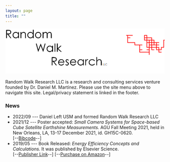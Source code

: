 ```yaml
---
layout: page
title: ""
---
```

![Banner](/assets/images/rwr_FULL7.png)

Random Walk Research LLC is a research and consulting services venture founded by Dr. Daniel M. Martínez. Please use the site menu above to navigate this site. Legal/privacy statement is linked in the footer.

### News 
* 2022/09 --- Daniel Left USM and formed Random Walk Research LLC
* 2021/12 --- Poster accepted: _Small Camera Systems for Space-based Cube Satellite Earthshine Measurements._ AGU Fall Meeting 2021, held in New Orleans, LA, 13-17 December 2021, id. GH15C-0620. <br>[--<a href="https://ui.adsabs.harvard.edu/abs/2021AGUFMGH15C0620N/abstract" target="_blank">Bibcode</a>--]
* 2019/05 --- Book Released: _Energy Efficiency Concepts and Calculations._ It was published by Elsevier Science. <br>[--<a href="https://www.elsevier.com/books/energy-efficiency/martinez/978-0-12-812111-5" target="_blank">Publisher Link</a>--] [--<a href="https://www.amazon.com/Energy-Efficiency-Calculations-Daniel-Martinez/dp/0128121114" target="_blank">Purchase on Amazon</a>--]
